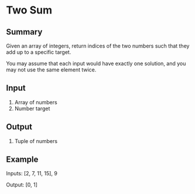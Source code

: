# Two Sum

## Summary

Given an array of integers, return indices of the two numbers such that they add up to a specific target.

You may assume that each input would have exactly one solution, and you may not use the same element twice.

## Input

1. Array of numbers
2. Number target

## Output

1. Tuple of numbers

## Example

Inputs: [2, 7, 11, 15], 9

Output: [0, 1]